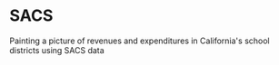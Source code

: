 # SACS
Painting a picture of revenues and expenditures in California's school districts using SACS data
